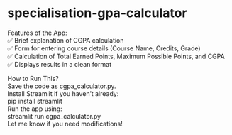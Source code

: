 # specialisation-gpa-calculator

Features of the App:\
✅ Brief explanation of CGPA calculation \
✅ Form for entering course details (Course Name, Credits, Grade) \
✅ Calculation of Total Earned Points, Maximum Possible Points, and CGPA \
✅ Displays results in a clean format

How to Run This? \
Save the code as cgpa_calculator.py. \
Install Streamlit if you haven’t already: \
pip install streamlit \
Run the app using: \
streamlit run cgpa_calculator.py \
Let me know if you need modifications! 

